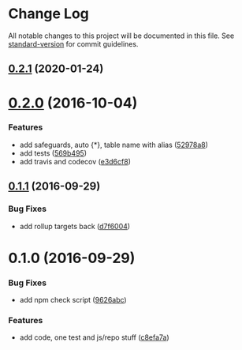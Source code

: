 # Change Log

All notable changes to this project will be documented in this file. See [standard-version](https://github.com/conventional-changelog/standard-version) for commit guidelines.

<a name="0.2.1"></a>
## [0.2.1](https://github.com/hugomrdias/postgrest-url/compare/v0.2.0...v0.2.1) (2020-01-24)



<a name="0.2.0"></a>
# [0.2.0](https://github.com/hugomrdias/postgrest-url/compare/v0.1.1...v0.2.0) (2016-10-04)


### Features

* add safeguards, auto {*}, table name with alias  ([52978a8](https://github.com/hugomrdias/postgrest-url/commit/52978a8))
* add tests ([569b495](https://github.com/hugomrdias/postgrest-url/commit/569b495))
* add travis and codecov ([e3d6cf8](https://github.com/hugomrdias/postgrest-url/commit/e3d6cf8))



<a name="0.1.1"></a>
## [0.1.1](https://github.com/hugomrdias/postgrest-url/compare/v0.1.0...v0.1.1) (2016-09-29)


### Bug Fixes

* add rollup targets back ([d7f6004](https://github.com/hugomrdias/postgrest-url/commit/d7f6004))



<a name="0.1.0"></a>
# 0.1.0 (2016-09-29)


### Bug Fixes

* add npm check script ([9626abc](https://github.com/hugomrdias/postgrest-url/commit/9626abc))


### Features

* add code, one test and js/repo stuff ([c8efa7a](https://github.com/hugomrdias/postgrest-url/commit/c8efa7a))
